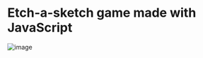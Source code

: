 # Etch-a-sketch game made with JavaScript 


![image](https://user-images.githubusercontent.com/39746523/211466953-8eae6a27-a61b-4ce2-b659-9a713c5fd28c.png)
